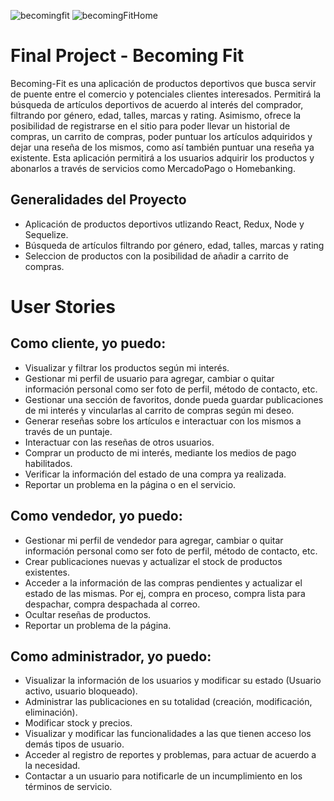 ![becomingfit](https://user-images.githubusercontent.com/83962558/205777340-d63e97ed-3a76-4766-8bd3-f49561eb717d.jpg)
![becomingFitHome](https://user-images.githubusercontent.com/83962558/205777344-35ce1f5f-fa05-4d6b-875a-4b6581708c19.jpg)

# Final Project - Becoming Fit

Becoming-Fit es una aplicación de productos deportivos que busca servir de puente entre el comercio y potenciales clientes interesados. Permitirá la búsqueda de artículos deportivos de acuerdo al interés del comprador, filtrando por género, edad, talles, marcas y rating. Asimismo, ofrece la posibilidad de registrarse en el sitio para poder llevar un historial de compras, un carrito de compras, poder puntuar los artículos adquiridos y dejar una reseña de los mismos, como así también puntuar una reseña ya existente. Esta aplicación permitirá a los usuarios adquirir los productos y abonarlos a través de servicios como MercadoPago o Homebanking.


## Generalidades del Proyecto

- Aplicación de productos deportivos utlizando React, Redux, Node y Sequelize.
- Búsqueda de artículos filtrando por género, edad, talles, marcas y rating
- Seleccion de productos con la posibilidad de añadir a carrito de compras.


# User Stories

## Como cliente, yo puedo:
- Visualizar y filtrar los productos según mi interés.
- Gestionar mi perfil de usuario para agregar, cambiar o quitar información personal como ser foto de perfil, método de contacto, etc.
- Gestionar una sección de favoritos, donde pueda guardar publicaciones de mi interés y vincularlas al carrito de compras según mi deseo.
- Generar reseñas sobre los artículos e interactuar con los mismos a través de un puntaje.
- Interactuar con las reseñas de otros usuarios.
- Comprar un producto de mi interés, mediante los medios de pago habilitados.
- Verificar la información del estado de una compra ya realizada.
- Reportar un problema en la página o en el servicio.


## Como vendedor, yo puedo:
- Gestionar mi perfil de vendedor para agregar, cambiar o quitar información personal como ser foto de perfil, método de contacto, etc.
- Crear publicaciones nuevas y actualizar el stock de productos existentes.
- Acceder a la información de las compras pendientes y actualizar el estado de las mismas. Por ej, compra en proceso, compra lista para despachar, compra despachada al correo.
- Ocultar reseñas de productos.
- Reportar un problema de la página.


## Como administrador, yo puedo:
- Visualizar la información de los usuarios y modificar su estado (Usuario activo, usuario bloqueado).
- Administrar las publicaciones en su totalidad (creación, modificación, eliminación).
- Modificar stock y precios.
- Visualizar y modificar las funcionalidades a las que tienen acceso los demás tipos de usuario.
- Acceder al registro de reportes y problemas, para actuar de acuerdo a la necesidad.
- Contactar a un usuario para notificarle de un incumplimiento en los términos de servicio.


